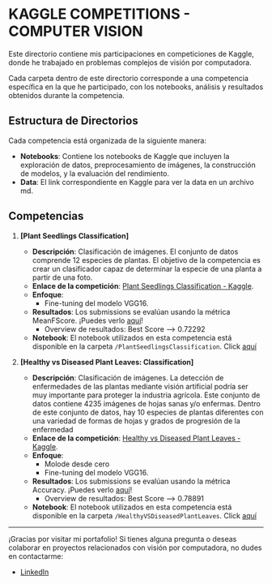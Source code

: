 # KAGGLE COMPETITIONS - COMPUTER VISION
Este directorio contiene mis participaciones en competiciones de Kaggle, donde he trabajado en problemas complejos de visión por computadora.

Cada carpeta dentro de este directorio corresponde a una competencia específica en la que he participado, con los notebooks, análisis y resultados obtenidos durante la competencia.

## Estructura de Directorios
Cada competencia está organizada de la siguiente manera:


- **Notebooks**: Contiene los notebooks de Kaggle que incluyen la exploración de datos, preprocesamiento de imágenes, la construcción de modelos, y la evaluación del rendimiento.
- **Data**: El link correspondiente en Kaggle para ver la data en un archivo md.

## Competencias

1. **[Plant Seedlings Classification]**
   - **Descripción**: Clasificación de imágenes. El conjunto de datos comprende 12 especies de plantas. El objetivo de la competencia es crear un clasificador capaz de determinar la especie de una planta a partir de una foto.
   - **Enlace de la competición**: [Plant Seedlings Classification - Kaggle](https://www.kaggle.com/competitions/plant-seedlings-classification/overview).
   - **Enfoque**:
     - Fine-tuning del modelo VGG16.
   - **Resultados**: Los submissions se evalúan usando la métrica MeanFScore. ¡Puedes verlo [aquí](https://www.kaggle.com/code/dianallamocaz/plantseedlings-vgg16/notebook)!
     - Overview de resultados: Best Score --> 0.72292
   - **Notebook**: El notebook utilizados en esta competencia está disponible en la carpeta `/PlantSeedlingsClassification`. Click [aquí](./PlantSeedlingsClassification)

2. **[Healthy vs Diseased Plant Leaves: Classification]**
   - **Descripción**: Clasificación de imágenes. La detección de enfermedades de las plantas mediante visión artificial podría ser muy importante para proteger la industria agrícola. Este conjunto de datos contiene 4235 imágenes de hojas sanas y/o enfermas. Dentro de este conjunto de datos, hay 10 especies de plantas diferentes con una variedad de formas de hojas y grados de progresión de la enfermedad
   - **Enlace de la competición**: [Healthy vs Diseased Plant Leaves - Kaggle](https://www.kaggle.com/competitions/computer-vision-xm/overview).
   - **Enfoque**:
     - Molode desde cero
     - Fine-tuning del modelo VGG16.
   - **Resultados**: Los submissions se evalúan usando la métrica Accuracy. ¡Puedes verlo [aquí](https://www.kaggle.com/code/dianallamocaz/leafdetection-classification)!
     - Overview de resultados: Best Score --> 0.78891
   - **Notebook**: El notebook utilizados en esta competencia está disponible en la carpeta `/HealthyVSDiseasedPlantLeaves`. Click [aquí](./PlantSeedlingsClassification)

-------

¡Gracias por visitar mi portafolio! Si tienes alguna pregunta o deseas colaborar en proyectos relacionados con visión por computadora, no dudes en contactarme:
- [LinkedIn](https://www.linkedin.com/in/diana-marysabell-llamoca-z%C3%A1rate-44489130a/)
